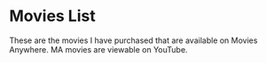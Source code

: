 # Movies List

These are the movies I have purchased that are available on Movies Anywhere. MA movies are viewable on YouTube. 